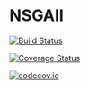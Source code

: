 # NSGAII

[![Build Status](https://travis-ci.org/gsoleilhac/NSGAII.jl.svg?branch=master)](https://travis-ci.org/gsoleilhac/NSGAII.jl)

[![Coverage Status](https://coveralls.io/repos/gsoleilhac/NSGAII.jl/badge.svg?branch=master&service=github)](https://coveralls.io/github/gsoleilhac/NSGAII.jl?branch=master)

[![codecov.io](http://codecov.io/github/gsoleilhac/NSGAII.jl/coverage.svg?branch=master)](http://codecov.io/github/gsoleilhac/NSGAII.jl?branch=master)
